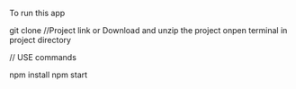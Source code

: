 To run this app

git clone //Project link or Download and unzip the project 
onpen terminal in project directory

// USE commands 

npm install
npm start 
 
 

